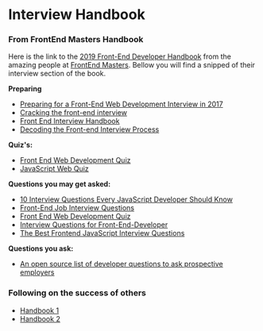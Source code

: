 # Interview Handbook

### From FrontEnd Masters Handbook
Here is the link to the [2019 Front-End Developer Handbook](https://frontendmasters.com/books/front-end-handbook/2019/#3.8) from the amazing people at [FrontEnd Masters](https://frontendmasters.com/).
Bellow you will find a snipped of their interview section of the book.

   **Preparing**
   * [Preparing for a Front-End Web Development Interview in 2017](http://davidshariff.com/blog/preparing-for-a-front-end-web-development-interview-in-2017/)
   * [Cracking the front-end interview](https://medium.freecodecamp.com/cracking-the-front-end-interview-9a34cd46237)
   * [Front End Interview Handbook](https://github.com/yangshun/front-end-interview-handbook)
   * [Decoding the Front-end Interview Process](https://dev.to/emmawedekind/decoding-the-front-end-interview-process-14dl)

   **Quiz's:**
   * [Front End Web Development Quiz](http://davidshariff.com/quiz/)
   * [JavaScript Web Quiz](http://davidshariff.com/js-quiz/)

   **Questions you may get asked:**
   * [10 Interview Questions Every JavaScript Developer Should Know](https://medium.com/javascript-scene/10-interview-questions-every-javascript-developer-should-know-6fa6bdf5ad95)
   * [Front-End Job Interview Questions](http://h5bp.github.io/Front-end-Developer-Interview-Questions/)
   * [Front End Web Development Quiz](http://davidshariff.com/quiz/)
   * [Interview Questions for Front-End-Developer](http://thatjsdude.com/interview/index.html)
   * [The Best Frontend JavaScript Interview Questions]()

   **Questions you ask:**
   * [An open source list of developer questions to ask prospective employers](https://github.com/ChiperSoft/InterviewThis)

### Following on the success of others

* [Handbook 1](https://github.com/jwasham/coding-interview-university)
* [Handbook 2](https://github.com/yangshun/front-end-interview-handbook)
